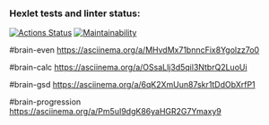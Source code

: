 ### Hexlet tests and linter status:
[![Actions Status](https://github.com/Zridq/python-project-49/actions/workflows/hexlet-check.yml/badge.svg)](https://github.com/Zridq/python-project-49/actions)
[![Maintainability](https://api.codeclimate.com/v1/badges/00eebc73eca517e76df0/maintainability)](https://codeclimate.com/github/Zridq/python-project-49/maintainability)

#brain-even
https://asciinema.org/a/MHvdMx71bnncFix8Ygolzz7o0

#brain-calc
https://asciinema.org/a/OSsaLlj3d5qil3NtbrQ2LuoUi

#brain-gsd
https://asciinema.org/a/6qK2XmUun87skr1tDdObXrfP1

#brain-progression
https://asciinema.org/a/Pm5uI9dgK86yaHGR2G7Ymaxy9